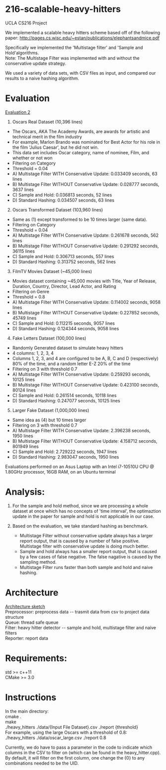# 216-scalable-heavy-hitters
UCLA CS216 Project

We implemented a scalable heavy hitters scheme based off of the following paper:
http://pages.cs.wisc.edu/~estan/publications/elephantsandmice.pdf

Specifically we implemented the 'Multistage filter' and 'Sample and Hold'algorithms.<br/>
  Note:  The Multistage Filter was implemented with and without the conservative update strategy.

We used a variety of data sets, with CSV files as input, and compared our results to a naive hashing algorithm.

# Evaluation

[Evaluation 2](./doc/evaluation_rick.md)

1) Oscars Real Dataset (10,396 lines)
  - The Oscars, AKA The Academy Awards, are awards for artistic and technical merit in the film industry
  - For example, Marlon Brando was nominated for Best Actor for his role in the film 'Julius Caesar', but he did not win.
  - This data set includes Oscar category, name of nominee, Film, and whether or not won
  - Filtering on Category
  - Threshold = 0.04
  - A) Multistage Filter WITH Conservative Update: 0.033409 seconds, 63 lines
  - B) Multistage Filter WITHOUT Conservative Update: 0.028777 seconds, 3637 lines
  - C) Sample and Hold: 0.036813 seconds, 52 lines
  - D) Standard Hashing: 0.034507 seconds, 63 lines
  
2) Oscars Transformed Dataset (103,960 lines)
  - Same as (1) except transformed to be 10 times larger (same data).
  - Filtering on Category
  - Threshold = 0.04
  - A) Multistage Filter WITH Conservative Update: 0.261678 seconds, 562 lines
  - B) Multistage Filter WITHOUT Conservative Update: 0.291292 seconds, 36115 lines
  - C) Sample and Hold: 0.306713 seconds, 557 lines
  - D) Standard Hashing: 0.313752 seconds, 562 lines

3) FilmTV Movies Dataset (~45,000 lines)
  - Movies dataset containing ~45,000 movies with Title, Year of Release, Duration, Country, Director, Lead Actor, and Rating
  - Filtering on Genre
  - Threshold = 0.8
  - A) Multistage Filter WITH Conservative Update: 0.114002 seconds, 9058 lines
  - B) Multistage Filter WITHOUT Conservative Update: 0.227852 seconds, 45749 lines
  - C) Sample and Hold: 0.112215 seconds, 9057 lines
  - D) Standard Hashing: 0.124344 seconds, 9058 lines

4) Fake Letters Dataset (100,000 lines)
  - Randomly Generated dataset to simulate heavy hitters
  - 4 columns: 1, 2, 3, 4
  - Columns 1, 2, 3, and 4 are configured to be A, B, C and D (respectively) 80% of the time, and a random letter E-Z 20% of the time
  - Filtering on 3 with threshold 0.7
  - A) Multistage Filter WITH Conservative Update: 0.259293 seconds, 10125 lines
  - B) Multistage Filter WITHOUT Conservative Update: 0.423100 seconds, 80124 lines
  - C) Sample and Hold: 0.261514 seconds, 10118 lines
  - D) Standard Hashing: 0.247077 seconds, 10125 lines

5) Larger Fake Dataset (1,000,000 lines)
  - Same idea as (4) but 10 times larger
  - Filtering on 3 with threshold 0.7
  - A) Multistage Filter WITH Conservative Update: 2.396238 seconds, 1950 lines
  - B) Multistage Filter WITHOUT Conservative Update: 4.158712 seconds, 801949 lines
  - C) Sample and Hold: 2.729222 seconds, 1947 lines
  - D) Standard Hashing: 2.983047 seconds, 1950 lines


Evaluations performed on an Asus Laptop with an Intel i7-10510U CPU @ 1.80GHz processor, 16GB RAM, on an Ubuntu terminal

# Analysis:

1) For the sample and hold method, since we are processing a whole dataset at once which has no concepts of 'time interval', the optimaztion update in the paper for sample and hold is not applicable in our case.

2) Based on the evaluation, we take standard hashing as benchmark.
    - Multistage Filter without conservative update always has a larger report output, that is caused by a number of false positive. Multistage filter with conservative update is doing much better.
    - Sample and hold always has a smaller report output, that is caused by a few cases of false negative. The false nagative is caused by the sampling method.
    - Multistage Filter runs faster than both sample and hold and naive hashing.

# Architecture
[Architecture sketch](./architecture.pdf)<br/>
Preprocessor: preprocess data -- trasmit data from csv to project data structure<br/>
Queue: thread safe queue<br/>
Filter: heavy hitter detector -- sample and hold, multistage filter and naive filters<br/>
Reporter: report data<br/>
    

# Requirements:
std >= c++11<br/>
CMake >= 3.0

# Instructions
In the main directory:<br/>
cmake .<br/>
make<br/>
./heavy_hitters ./data/{Input File Dataset}.csv ./report {threshold}<br/>
For example, using the large Oscars with a threshold of 0.8:<br/>
    ./heavy_hitters ./data/oscar_large.csv ./report 0.8<br/>

Currently, we do have to pass a parameter in the code to indicate which columns in the CSV to filter on (which can be found in the heavy_hitter.cpp).<br/> 
By default, it will filter on the first column, one change the {0} to any combinations needed to be the UID.
